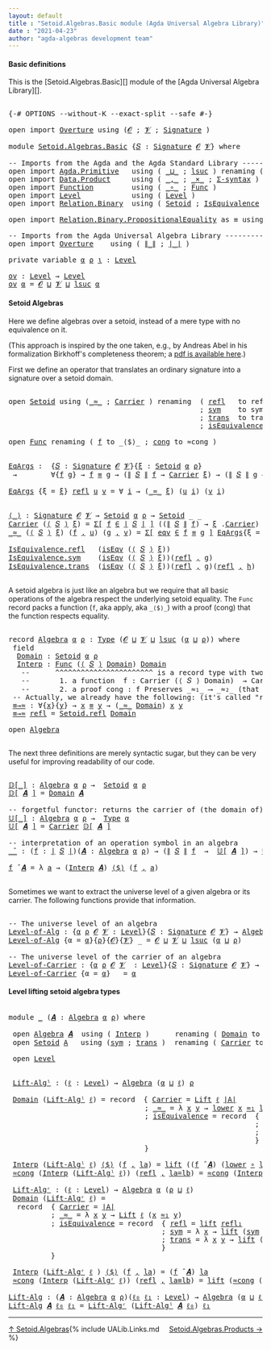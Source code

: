 ```yaml
---
layout: default
title : "Setoid.Algebras.Basic module (Agda Universal Algebra Library)"
date : "2021-04-23"
author: "agda-algebras development team"
---
```


#### <a id="basic-definitions">Basic definitions</a>

This is the [Setoid.Algebras.Basic][] module of the [Agda Universal Algebra Library][].

<pre class="Agda">

<a id="316" class="Symbol">{-#</a> <a id="320" class="Keyword">OPTIONS</a> <a id="328" class="Pragma">--without-K</a> <a id="340" class="Pragma">--exact-split</a> <a id="354" class="Pragma">--safe</a> <a id="361" class="Symbol">#-}</a>

<a id="366" class="Keyword">open</a> <a id="371" class="Keyword">import</a> <a id="378" href="Overture.html" class="Module">Overture</a> <a id="387" class="Keyword">using</a> <a id="393" class="Symbol">(</a><a id="394" href="Overture.Signatures.html#648" class="Generalizable">𝓞</a> <a id="396" class="Symbol">;</a> <a id="398" href="Overture.Signatures.html#650" class="Generalizable">𝓥</a> <a id="400" class="Symbol">;</a> <a id="402" href="Overture.Signatures.html#3291" class="Function">Signature</a> <a id="412" class="Symbol">)</a>

<a id="415" class="Keyword">module</a> <a id="422" href="Setoid.Algebras.Basic.html" class="Module">Setoid.Algebras.Basic</a> <a id="444" class="Symbol">{</a><a id="445" href="Setoid.Algebras.Basic.html#445" class="Bound">𝑆</a> <a id="447" class="Symbol">:</a> <a id="449" href="Overture.Signatures.html#3291" class="Function">Signature</a> <a id="459" href="Overture.Signatures.html#648" class="Generalizable">𝓞</a> <a id="461" href="Overture.Signatures.html#650" class="Generalizable">𝓥</a><a id="462" class="Symbol">}</a> <a id="464" class="Keyword">where</a>

<a id="471" class="Comment">-- Imports from the Agda and the Agda Standard Library --------------------</a>
<a id="547" class="Keyword">open</a> <a id="552" class="Keyword">import</a> <a id="559" href="Agda.Primitive.html" class="Module">Agda.Primitive</a>   <a id="576" class="Keyword">using</a> <a id="582" class="Symbol">(</a> <a id="584" href="Agda.Primitive.html#810" class="Primitive Operator">_⊔_</a> <a id="588" class="Symbol">;</a> <a id="590" href="Agda.Primitive.html#780" class="Primitive">lsuc</a> <a id="595" class="Symbol">)</a> <a id="597" class="Keyword">renaming</a> <a id="606" class="Symbol">(</a> <a id="608" href="Agda.Primitive.html#326" class="Primitive">Set</a> <a id="612" class="Symbol">to</a> <a id="615" class="Primitive">Type</a> <a id="620" class="Symbol">)</a>
<a id="622" class="Keyword">open</a> <a id="627" class="Keyword">import</a> <a id="634" href="Data.Product.html" class="Module">Data.Product</a>     <a id="651" class="Keyword">using</a> <a id="657" class="Symbol">(</a> <a id="659" href="Agda.Builtin.Sigma.html#236" class="InductiveConstructor Operator">_,_</a> <a id="663" class="Symbol">;</a> <a id="665" href="Data.Product.html#1167" class="Function Operator">_×_</a> <a id="669" class="Symbol">;</a> <a id="671" href="Data.Product.html#916" class="Function">Σ-syntax</a> <a id="680" class="Symbol">)</a>
<a id="682" class="Keyword">open</a> <a id="687" class="Keyword">import</a> <a id="694" href="Function.html" class="Module">Function</a>         <a id="711" class="Keyword">using</a> <a id="717" class="Symbol">(</a> <a id="719" href="Function.Base.html#1031" class="Function Operator">_∘_</a> <a id="723" class="Symbol">;</a> <a id="725" href="Function.Bundles.html#1868" class="Record">Func</a> <a id="730" class="Symbol">)</a>
<a id="732" class="Keyword">open</a> <a id="737" class="Keyword">import</a> <a id="744" href="Level.html" class="Module">Level</a>            <a id="761" class="Keyword">using</a> <a id="767" class="Symbol">(</a> <a id="769" href="Agda.Primitive.html#597" class="Postulate">Level</a> <a id="775" class="Symbol">)</a>
<a id="777" class="Keyword">open</a> <a id="782" class="Keyword">import</a> <a id="789" href="Relation.Binary.html" class="Module">Relation.Binary</a>  <a id="806" class="Keyword">using</a> <a id="812" class="Symbol">(</a> <a id="814" href="Relation.Binary.Bundles.html#1009" class="Record">Setoid</a> <a id="821" class="Symbol">;</a> <a id="823" href="Relation.Binary.Structures.html#1522" class="Record">IsEquivalence</a> <a id="837" class="Symbol">)</a>

<a id="840" class="Keyword">open</a> <a id="845" class="Keyword">import</a> <a id="852" href="Relation.Binary.PropositionalEquality.html" class="Module">Relation.Binary.PropositionalEquality</a> <a id="890" class="Symbol">as</a> <a id="893" class="Module">≡</a> <a id="895" class="Keyword">using</a> <a id="901" class="Symbol">(</a> <a id="903" href="Agda.Builtin.Equality.html#151" class="Datatype Operator">_≡_</a> <a id="907" class="Symbol">;</a> <a id="909" href="Agda.Builtin.Equality.html#208" class="InductiveConstructor">refl</a> <a id="914" class="Symbol">)</a>

<a id="917" class="Comment">-- Imports from the Agda Universal Algebra Library ----------------------</a>
<a id="991" class="Keyword">open</a> <a id="996" class="Keyword">import</a> <a id="1003" href="Overture.html" class="Module">Overture</a>    <a id="1015" class="Keyword">using</a> <a id="1021" class="Symbol">(</a> <a id="1023" href="Overture.Basic.html#4364" class="Function Operator">∥_∥</a> <a id="1027" class="Symbol">;</a> <a id="1029" href="Overture.Basic.html#4326" class="Function Operator">∣_∣</a> <a id="1033" class="Symbol">)</a>

<a id="1036" class="Keyword">private</a> <a id="1044" class="Keyword">variable</a> <a id="1053" href="Setoid.Algebras.Basic.html#1053" class="Generalizable">α</a> <a id="1055" href="Setoid.Algebras.Basic.html#1055" class="Generalizable">ρ</a> <a id="1057" href="Setoid.Algebras.Basic.html#1057" class="Generalizable">ι</a> <a id="1059" class="Symbol">:</a> <a id="1061" href="Agda.Primitive.html#597" class="Postulate">Level</a>

<a id="ov"></a><a id="1068" href="Setoid.Algebras.Basic.html#1068" class="Function">ov</a> <a id="1071" class="Symbol">:</a> <a id="1073" href="Agda.Primitive.html#597" class="Postulate">Level</a> <a id="1079" class="Symbol">→</a> <a id="1081" href="Agda.Primitive.html#597" class="Postulate">Level</a>
<a id="1087" href="Setoid.Algebras.Basic.html#1068" class="Function">ov</a> <a id="1090" href="Setoid.Algebras.Basic.html#1090" class="Bound">α</a> <a id="1092" class="Symbol">=</a> <a id="1094" href="Setoid.Algebras.Basic.html#459" class="Bound">𝓞</a> <a id="1096" href="Agda.Primitive.html#810" class="Primitive Operator">⊔</a> <a id="1098" href="Setoid.Algebras.Basic.html#461" class="Bound">𝓥</a> <a id="1100" href="Agda.Primitive.html#810" class="Primitive Operator">⊔</a> <a id="1102" href="Agda.Primitive.html#780" class="Primitive">lsuc</a> <a id="1107" href="Setoid.Algebras.Basic.html#1090" class="Bound">α</a>
</pre>


#### <a id="setoid-algebras">Setoid Algebras</a>

Here we define algebras over a setoid, instead of a mere type with no equivalence on it.

(This approach is inspired by the one taken, e.g., by Andreas Abel in his formalization Birkhoff's completeness theorem; a [pdf is available here](http://www.cse.chalmers.se/~abela/agda/MultiSortedAlgebra.pdf).)

First we define an operator that translates an ordinary signature into a signature over a setoid domain.

<pre class="Agda">

<a id="1595" class="Keyword">open</a> <a id="1600" href="Relation.Binary.Bundles.html#1009" class="Module">Setoid</a> <a id="1607" class="Keyword">using</a> <a id="1613" class="Symbol">(</a><a id="1614" href="Relation.Binary.Bundles.html#1098" class="Field Operator">_≈_</a> <a id="1618" class="Symbol">;</a> <a id="1620" href="Relation.Binary.Bundles.html#1072" class="Field">Carrier</a> <a id="1628" class="Symbol">)</a> <a id="1630" class="Keyword">renaming</a>  <a id="1640" class="Symbol">(</a> <a id="1642" href="Relation.Binary.Structures.html#1568" class="Function">refl</a>   <a id="1649" class="Symbol">to</a> <a id="1652" class="Function">reflS</a>
                                             <a id="1703" class="Symbol">;</a> <a id="1705" href="Relation.Binary.Structures.html#1594" class="Function">sym</a>    <a id="1712" class="Symbol">to</a> <a id="1715" class="Function">symS</a>
                                             <a id="1765" class="Symbol">;</a> <a id="1767" href="Relation.Binary.Structures.html#1620" class="Function">trans</a>  <a id="1774" class="Symbol">to</a> <a id="1777" class="Function">transS</a>
                                             <a id="1829" class="Symbol">;</a> <a id="1831" href="Relation.Binary.Bundles.html#1132" class="Field">isEquivalence</a> <a id="1845" class="Symbol">to</a> <a id="1848" class="Field">isEqv</a> <a id="1854" class="Symbol">)</a>

<a id="1857" class="Keyword">open</a> <a id="1862" href="Function.Bundles.html#1868" class="Module">Func</a> <a id="1867" class="Keyword">renaming</a> <a id="1876" class="Symbol">(</a> <a id="1878" href="Function.Bundles.html#1919" class="Field">f</a> <a id="1880" class="Symbol">to</a> <a id="1883" class="Field">_⟨$⟩_</a> <a id="1889" class="Symbol">;</a> <a id="1891" href="Function.Bundles.html#1938" class="Field">cong</a> <a id="1896" class="Symbol">to</a> <a id="1899" class="Field">≈cong</a> <a id="1905" class="Symbol">)</a>


<a id="EqArgs"></a><a id="1909" href="Setoid.Algebras.Basic.html#1909" class="Function">EqArgs</a> <a id="1916" class="Symbol">:</a>  <a id="1919" class="Symbol">{</a><a id="1920" href="Setoid.Algebras.Basic.html#1920" class="Bound">𝑆</a> <a id="1922" class="Symbol">:</a> <a id="1924" href="Overture.Signatures.html#3291" class="Function">Signature</a> <a id="1934" href="Setoid.Algebras.Basic.html#459" class="Bound">𝓞</a> <a id="1936" href="Setoid.Algebras.Basic.html#461" class="Bound">𝓥</a><a id="1937" class="Symbol">}{</a><a id="1939" href="Setoid.Algebras.Basic.html#1939" class="Bound">ξ</a> <a id="1941" class="Symbol">:</a> <a id="1943" href="Relation.Binary.Bundles.html#1009" class="Record">Setoid</a> <a id="1950" href="Setoid.Algebras.Basic.html#1053" class="Generalizable">α</a> <a id="1952" href="Setoid.Algebras.Basic.html#1055" class="Generalizable">ρ</a><a id="1953" class="Symbol">}</a>
 <a id="1956" class="Symbol">→</a>        <a id="1965" class="Symbol">∀{</a><a id="1967" href="Setoid.Algebras.Basic.html#1967" class="Bound">f</a> <a id="1969" href="Setoid.Algebras.Basic.html#1969" class="Bound">g</a><a id="1970" class="Symbol">}</a> <a id="1972" class="Symbol">→</a> <a id="1974" href="Setoid.Algebras.Basic.html#1967" class="Bound">f</a> <a id="1976" href="Agda.Builtin.Equality.html#151" class="Datatype Operator">≡</a> <a id="1978" href="Setoid.Algebras.Basic.html#1969" class="Bound">g</a> <a id="1980" class="Symbol">→</a> <a id="1982" class="Symbol">(</a><a id="1983" href="Overture.Basic.html#4364" class="Function Operator">∥</a> <a id="1985" href="Setoid.Algebras.Basic.html#1920" class="Bound">𝑆</a> <a id="1987" href="Overture.Basic.html#4364" class="Function Operator">∥</a> <a id="1989" href="Setoid.Algebras.Basic.html#1967" class="Bound">f</a> <a id="1991" class="Symbol">→</a> <a id="1993" href="Relation.Binary.Bundles.html#1072" class="Field">Carrier</a> <a id="2001" href="Setoid.Algebras.Basic.html#1939" class="Bound">ξ</a><a id="2002" class="Symbol">)</a> <a id="2004" class="Symbol">→</a> <a id="2006" class="Symbol">(</a><a id="2007" href="Overture.Basic.html#4364" class="Function Operator">∥</a> <a id="2009" href="Setoid.Algebras.Basic.html#1920" class="Bound">𝑆</a> <a id="2011" href="Overture.Basic.html#4364" class="Function Operator">∥</a> <a id="2013" href="Setoid.Algebras.Basic.html#1969" class="Bound">g</a> <a id="2015" class="Symbol">→</a> <a id="2017" href="Relation.Binary.Bundles.html#1072" class="Field">Carrier</a> <a id="2025" href="Setoid.Algebras.Basic.html#1939" class="Bound">ξ</a><a id="2026" class="Symbol">)</a> <a id="2028" class="Symbol">→</a> <a id="2030" href="Setoid.Algebras.Basic.html#615" class="Primitive">Type</a> <a id="2035" class="Symbol">_</a>

<a id="2038" href="Setoid.Algebras.Basic.html#1909" class="Function">EqArgs</a> <a id="2045" class="Symbol">{</a><a id="2046" class="Argument">ξ</a> <a id="2048" class="Symbol">=</a> <a id="2050" href="Setoid.Algebras.Basic.html#2050" class="Bound">ξ</a><a id="2051" class="Symbol">}</a> <a id="2053" href="Agda.Builtin.Equality.html#208" class="InductiveConstructor">refl</a> <a id="2058" href="Setoid.Algebras.Basic.html#2058" class="Bound">u</a> <a id="2060" href="Setoid.Algebras.Basic.html#2060" class="Bound">v</a> <a id="2062" class="Symbol">=</a> <a id="2064" class="Symbol">∀</a> <a id="2066" href="Setoid.Algebras.Basic.html#2066" class="Bound">i</a> <a id="2068" class="Symbol">→</a> <a id="2070" class="Symbol">(</a><a id="2071" href="Relation.Binary.Bundles.html#1098" class="Field Operator">_≈_</a> <a id="2075" href="Setoid.Algebras.Basic.html#2050" class="Bound">ξ</a><a id="2076" class="Symbol">)</a> <a id="2078" class="Symbol">(</a><a id="2079" href="Setoid.Algebras.Basic.html#2058" class="Bound">u</a> <a id="2081" href="Setoid.Algebras.Basic.html#2066" class="Bound">i</a><a id="2082" class="Symbol">)</a> <a id="2084" class="Symbol">(</a><a id="2085" href="Setoid.Algebras.Basic.html#2060" class="Bound">v</a> <a id="2087" href="Setoid.Algebras.Basic.html#2066" class="Bound">i</a><a id="2088" class="Symbol">)</a>


<a id="⟨_⟩"></a><a id="2092" href="Setoid.Algebras.Basic.html#2092" class="Function Operator">⟨_⟩</a> <a id="2096" class="Symbol">:</a> <a id="2098" href="Overture.Signatures.html#3291" class="Function">Signature</a> <a id="2108" href="Setoid.Algebras.Basic.html#459" class="Bound">𝓞</a> <a id="2110" href="Setoid.Algebras.Basic.html#461" class="Bound">𝓥</a> <a id="2112" class="Symbol">→</a> <a id="2114" href="Relation.Binary.Bundles.html#1009" class="Record">Setoid</a> <a id="2121" href="Setoid.Algebras.Basic.html#1053" class="Generalizable">α</a> <a id="2123" href="Setoid.Algebras.Basic.html#1055" class="Generalizable">ρ</a> <a id="2125" class="Symbol">→</a> <a id="2127" href="Relation.Binary.Bundles.html#1009" class="Record">Setoid</a> <a id="2134" class="Symbol">_</a> <a id="2136" class="Symbol">_</a>
<a id="2138" href="Relation.Binary.Bundles.html#1072" class="Field">Carrier</a> <a id="2146" class="Symbol">(</a><a id="2147" href="Setoid.Algebras.Basic.html#2092" class="Function Operator">⟨</a> <a id="2149" href="Setoid.Algebras.Basic.html#2149" class="Bound">𝑆</a> <a id="2151" href="Setoid.Algebras.Basic.html#2092" class="Function Operator">⟩</a> <a id="2153" href="Setoid.Algebras.Basic.html#2153" class="Bound">ξ</a><a id="2154" class="Symbol">)</a> <a id="2156" class="Symbol">=</a> <a id="2158" href="Data.Product.html#916" class="Function">Σ[</a> <a id="2161" href="Setoid.Algebras.Basic.html#2161" class="Bound">f</a> <a id="2163" href="Data.Product.html#916" class="Function">∈</a> <a id="2165" href="Overture.Basic.html#4326" class="Function Operator">∣</a> <a id="2167" href="Setoid.Algebras.Basic.html#2149" class="Bound">𝑆</a> <a id="2169" href="Overture.Basic.html#4326" class="Function Operator">∣</a> <a id="2171" href="Data.Product.html#916" class="Function">]</a> <a id="2173" class="Symbol">((</a><a id="2175" href="Overture.Basic.html#4364" class="Function Operator">∥</a> <a id="2177" href="Setoid.Algebras.Basic.html#2149" class="Bound">𝑆</a> <a id="2179" href="Overture.Basic.html#4364" class="Function Operator">∥</a> <a id="2181" href="Setoid.Algebras.Basic.html#2161" class="Bound">f</a><a id="2182" class="Symbol">)</a> <a id="2184" class="Symbol">→</a> <a id="2186" href="Setoid.Algebras.Basic.html#2153" class="Bound">ξ</a> <a id="2188" class="Symbol">.</a><a id="2189" href="Relation.Binary.Bundles.html#1072" class="Field">Carrier</a><a id="2196" class="Symbol">)</a>
<a id="2198" href="Relation.Binary.Bundles.html#1098" class="Field Operator">_≈_</a> <a id="2202" class="Symbol">(</a><a id="2203" href="Setoid.Algebras.Basic.html#2092" class="Function Operator">⟨</a> <a id="2205" href="Setoid.Algebras.Basic.html#2205" class="Bound">𝑆</a> <a id="2207" href="Setoid.Algebras.Basic.html#2092" class="Function Operator">⟩</a> <a id="2209" href="Setoid.Algebras.Basic.html#2209" class="Bound">ξ</a><a id="2210" class="Symbol">)</a> <a id="2212" class="Symbol">(</a><a id="2213" href="Setoid.Algebras.Basic.html#2213" class="Bound">f</a> <a id="2215" href="Agda.Builtin.Sigma.html#236" class="InductiveConstructor Operator">,</a> <a id="2217" href="Setoid.Algebras.Basic.html#2217" class="Bound">u</a><a id="2218" class="Symbol">)</a> <a id="2220" class="Symbol">(</a><a id="2221" href="Setoid.Algebras.Basic.html#2221" class="Bound">g</a> <a id="2223" href="Agda.Builtin.Sigma.html#236" class="InductiveConstructor Operator">,</a> <a id="2225" href="Setoid.Algebras.Basic.html#2225" class="Bound">v</a><a id="2226" class="Symbol">)</a> <a id="2228" class="Symbol">=</a> <a id="2230" href="Data.Product.html#916" class="Function">Σ[</a> <a id="2233" href="Setoid.Algebras.Basic.html#2233" class="Bound">eqv</a> <a id="2237" href="Data.Product.html#916" class="Function">∈</a> <a id="2239" href="Setoid.Algebras.Basic.html#2213" class="Bound">f</a> <a id="2241" href="Agda.Builtin.Equality.html#151" class="Datatype Operator">≡</a> <a id="2243" href="Setoid.Algebras.Basic.html#2221" class="Bound">g</a> <a id="2245" href="Data.Product.html#916" class="Function">]</a> <a id="2247" href="Setoid.Algebras.Basic.html#1909" class="Function">EqArgs</a><a id="2253" class="Symbol">{</a><a id="2254" class="Argument">ξ</a> <a id="2256" class="Symbol">=</a> <a id="2258" href="Setoid.Algebras.Basic.html#2209" class="Bound">ξ</a><a id="2259" class="Symbol">}</a> <a id="2261" href="Setoid.Algebras.Basic.html#2233" class="Bound">eqv</a> <a id="2265" href="Setoid.Algebras.Basic.html#2217" class="Bound">u</a> <a id="2267" href="Setoid.Algebras.Basic.html#2225" class="Bound">v</a>

<a id="2270" href="Relation.Binary.Structures.html#1568" class="Field">IsEquivalence.refl</a>   <a id="2291" class="Symbol">(</a><a id="2292" href="Setoid.Algebras.Basic.html#1848" class="Field">isEqv</a> <a id="2298" class="Symbol">(</a><a id="2299" href="Setoid.Algebras.Basic.html#2092" class="Function Operator">⟨</a> <a id="2301" href="Setoid.Algebras.Basic.html#2301" class="Bound">𝑆</a> <a id="2303" href="Setoid.Algebras.Basic.html#2092" class="Function Operator">⟩</a> <a id="2305" href="Setoid.Algebras.Basic.html#2305" class="Bound">ξ</a><a id="2306" class="Symbol">))</a>                      <a id="2330" class="Symbol">=</a> <a id="2332" href="Agda.Builtin.Equality.html#208" class="InductiveConstructor">refl</a> <a id="2337" href="Agda.Builtin.Sigma.html#236" class="InductiveConstructor Operator">,</a> <a id="2339" class="Symbol">λ</a> <a id="2341" href="Setoid.Algebras.Basic.html#2341" class="Bound">_</a> <a id="2343" class="Symbol">→</a> <a id="2345" href="Setoid.Algebras.Basic.html#1652" class="Function">reflS</a>   <a id="2353" href="Setoid.Algebras.Basic.html#2305" class="Bound">ξ</a>
<a id="2355" href="Relation.Binary.Structures.html#1594" class="Field">IsEquivalence.sym</a>    <a id="2376" class="Symbol">(</a><a id="2377" href="Setoid.Algebras.Basic.html#1848" class="Field">isEqv</a> <a id="2383" class="Symbol">(</a><a id="2384" href="Setoid.Algebras.Basic.html#2092" class="Function Operator">⟨</a> <a id="2386" href="Setoid.Algebras.Basic.html#2386" class="Bound">𝑆</a> <a id="2388" href="Setoid.Algebras.Basic.html#2092" class="Function Operator">⟩</a> <a id="2390" href="Setoid.Algebras.Basic.html#2390" class="Bound">ξ</a><a id="2391" class="Symbol">))(</a><a id="2394" href="Agda.Builtin.Equality.html#208" class="InductiveConstructor">refl</a> <a id="2399" href="Agda.Builtin.Sigma.html#236" class="InductiveConstructor Operator">,</a> <a id="2401" href="Setoid.Algebras.Basic.html#2401" class="Bound">g</a><a id="2402" class="Symbol">)</a>            <a id="2415" class="Symbol">=</a> <a id="2417" href="Agda.Builtin.Equality.html#208" class="InductiveConstructor">refl</a> <a id="2422" href="Agda.Builtin.Sigma.html#236" class="InductiveConstructor Operator">,</a> <a id="2424" class="Symbol">λ</a> <a id="2426" href="Setoid.Algebras.Basic.html#2426" class="Bound">i</a> <a id="2428" class="Symbol">→</a> <a id="2430" href="Setoid.Algebras.Basic.html#1715" class="Function">symS</a>    <a id="2438" href="Setoid.Algebras.Basic.html#2390" class="Bound">ξ</a> <a id="2440" class="Symbol">(</a><a id="2441" href="Setoid.Algebras.Basic.html#2401" class="Bound">g</a> <a id="2443" href="Setoid.Algebras.Basic.html#2426" class="Bound">i</a><a id="2444" class="Symbol">)</a>
<a id="2446" href="Relation.Binary.Structures.html#1620" class="Field">IsEquivalence.trans</a>  <a id="2467" class="Symbol">(</a><a id="2468" href="Setoid.Algebras.Basic.html#1848" class="Field">isEqv</a> <a id="2474" class="Symbol">(</a><a id="2475" href="Setoid.Algebras.Basic.html#2092" class="Function Operator">⟨</a> <a id="2477" href="Setoid.Algebras.Basic.html#2477" class="Bound">𝑆</a> <a id="2479" href="Setoid.Algebras.Basic.html#2092" class="Function Operator">⟩</a> <a id="2481" href="Setoid.Algebras.Basic.html#2481" class="Bound">ξ</a><a id="2482" class="Symbol">))(</a><a id="2485" href="Agda.Builtin.Equality.html#208" class="InductiveConstructor">refl</a> <a id="2490" href="Agda.Builtin.Sigma.html#236" class="InductiveConstructor Operator">,</a> <a id="2492" href="Setoid.Algebras.Basic.html#2492" class="Bound">g</a><a id="2493" class="Symbol">)(</a><a id="2495" href="Agda.Builtin.Equality.html#208" class="InductiveConstructor">refl</a> <a id="2500" href="Agda.Builtin.Sigma.html#236" class="InductiveConstructor Operator">,</a> <a id="2502" href="Setoid.Algebras.Basic.html#2502" class="Bound">h</a><a id="2503" class="Symbol">)</a>  <a id="2506" class="Symbol">=</a> <a id="2508" href="Agda.Builtin.Equality.html#208" class="InductiveConstructor">refl</a> <a id="2513" href="Agda.Builtin.Sigma.html#236" class="InductiveConstructor Operator">,</a> <a id="2515" class="Symbol">λ</a> <a id="2517" href="Setoid.Algebras.Basic.html#2517" class="Bound">i</a> <a id="2519" class="Symbol">→</a> <a id="2521" href="Setoid.Algebras.Basic.html#1777" class="Function">transS</a>  <a id="2529" href="Setoid.Algebras.Basic.html#2481" class="Bound">ξ</a> <a id="2531" class="Symbol">(</a><a id="2532" href="Setoid.Algebras.Basic.html#2492" class="Bound">g</a> <a id="2534" href="Setoid.Algebras.Basic.html#2517" class="Bound">i</a><a id="2535" class="Symbol">)</a> <a id="2537" class="Symbol">(</a><a id="2538" href="Setoid.Algebras.Basic.html#2502" class="Bound">h</a> <a id="2540" href="Setoid.Algebras.Basic.html#2517" class="Bound">i</a><a id="2541" class="Symbol">)</a>

</pre>

A setoid algebra is just like an algebra but we require that all basic operations
of the algebra respect the underlying setoid equality. The `Func` record packs a
function (`f`, aka apply, aka `_⟨$⟩_`) with a proof (cong) that the function respects
equality.

<pre class="Agda">

<a id="2830" class="Keyword">record</a> <a id="Algebra"></a><a id="2837" href="Setoid.Algebras.Basic.html#2837" class="Record">Algebra</a> <a id="2845" href="Setoid.Algebras.Basic.html#2845" class="Bound">α</a> <a id="2847" href="Setoid.Algebras.Basic.html#2847" class="Bound">ρ</a> <a id="2849" class="Symbol">:</a> <a id="2851" href="Setoid.Algebras.Basic.html#615" class="Primitive">Type</a> <a id="2856" class="Symbol">(</a><a id="2857" href="Setoid.Algebras.Basic.html#459" class="Bound">𝓞</a> <a id="2859" href="Agda.Primitive.html#810" class="Primitive Operator">⊔</a> <a id="2861" href="Setoid.Algebras.Basic.html#461" class="Bound">𝓥</a> <a id="2863" href="Agda.Primitive.html#810" class="Primitive Operator">⊔</a> <a id="2865" href="Agda.Primitive.html#780" class="Primitive">lsuc</a> <a id="2870" class="Symbol">(</a><a id="2871" href="Setoid.Algebras.Basic.html#2845" class="Bound">α</a> <a id="2873" href="Agda.Primitive.html#810" class="Primitive Operator">⊔</a> <a id="2875" href="Setoid.Algebras.Basic.html#2847" class="Bound">ρ</a><a id="2876" class="Symbol">))</a> <a id="2879" class="Keyword">where</a>
 <a id="2886" class="Keyword">field</a>
  <a id="Algebra.Domain"></a><a id="2894" href="Setoid.Algebras.Basic.html#2894" class="Field">Domain</a> <a id="2901" class="Symbol">:</a> <a id="2903" href="Relation.Binary.Bundles.html#1009" class="Record">Setoid</a> <a id="2910" href="Setoid.Algebras.Basic.html#2845" class="Bound">α</a> <a id="2912" href="Setoid.Algebras.Basic.html#2847" class="Bound">ρ</a>
  <a id="Algebra.Interp"></a><a id="2916" href="Setoid.Algebras.Basic.html#2916" class="Field">Interp</a> <a id="2923" class="Symbol">:</a> <a id="2925" href="Function.Bundles.html#1868" class="Record">Func</a> <a id="2930" class="Symbol">(</a><a id="2931" href="Setoid.Algebras.Basic.html#2092" class="Function Operator">⟨</a> <a id="2933" href="Setoid.Algebras.Basic.html#445" class="Bound">𝑆</a> <a id="2935" href="Setoid.Algebras.Basic.html#2092" class="Function Operator">⟩</a> <a id="2937" href="Setoid.Algebras.Basic.html#2894" class="Field">Domain</a><a id="2943" class="Symbol">)</a> <a id="2945" href="Setoid.Algebras.Basic.html#2894" class="Field">Domain</a>
   <a id="2955" class="Comment">--      ^^^^^^^^^^^^^^^^^^^^^^^ is a record type with two fields:</a>
   <a id="3024" class="Comment">--       1. a function  f : Carrier (⟨ 𝑆 ⟩ Domain)  → Carrier Domain</a>
   <a id="3096" class="Comment">--       2. a proof cong : f Preserves _≈₁_ ⟶ _≈₂_ (that f preserves the setoid equalities)</a>
 <a id="3189" class="Comment">-- Actually, we already have the following: (it&#39;s called &quot;reflexive&quot;; see Structures.IsEquivalence)</a>
 <a id="Algebra.≡→≈"></a><a id="3290" href="Setoid.Algebras.Basic.html#3290" class="Function">≡→≈</a> <a id="3294" class="Symbol">:</a> <a id="3296" class="Symbol">∀{</a><a id="3298" href="Setoid.Algebras.Basic.html#3298" class="Bound">x</a><a id="3299" class="Symbol">}{</a><a id="3301" href="Setoid.Algebras.Basic.html#3301" class="Bound">y</a><a id="3302" class="Symbol">}</a> <a id="3304" class="Symbol">→</a> <a id="3306" href="Setoid.Algebras.Basic.html#3298" class="Bound">x</a> <a id="3308" href="Agda.Builtin.Equality.html#151" class="Datatype Operator">≡</a> <a id="3310" href="Setoid.Algebras.Basic.html#3301" class="Bound">y</a> <a id="3312" class="Symbol">→</a> <a id="3314" class="Symbol">(</a><a id="3315" href="Relation.Binary.Bundles.html#1098" class="Field Operator">_≈_</a> <a id="3319" href="Setoid.Algebras.Basic.html#2894" class="Field">Domain</a><a id="3325" class="Symbol">)</a> <a id="3327" href="Setoid.Algebras.Basic.html#3298" class="Bound">x</a> <a id="3329" href="Setoid.Algebras.Basic.html#3301" class="Bound">y</a>
 <a id="3332" href="Setoid.Algebras.Basic.html#3290" class="Function">≡→≈</a> <a id="3336" href="Agda.Builtin.Equality.html#208" class="InductiveConstructor">refl</a> <a id="3341" class="Symbol">=</a> <a id="3343" href="Relation.Binary.Structures.html#1568" class="Function">Setoid.refl</a> <a id="3355" href="Setoid.Algebras.Basic.html#2894" class="Field">Domain</a>

<a id="3363" class="Keyword">open</a> <a id="3368" href="Setoid.Algebras.Basic.html#2837" class="Module">Algebra</a>

</pre>

The next three definitions are merely syntactic sugar, but they can be very useful
for improving readability of our code.

<pre class="Agda">

<a id="𝔻[_]"></a><a id="3526" href="Setoid.Algebras.Basic.html#3526" class="Function Operator">𝔻[_]</a> <a id="3531" class="Symbol">:</a> <a id="3533" href="Setoid.Algebras.Basic.html#2837" class="Record">Algebra</a> <a id="3541" href="Setoid.Algebras.Basic.html#1053" class="Generalizable">α</a> <a id="3543" href="Setoid.Algebras.Basic.html#1055" class="Generalizable">ρ</a> <a id="3545" class="Symbol">→</a>  <a id="3548" href="Relation.Binary.Bundles.html#1009" class="Record">Setoid</a> <a id="3555" href="Setoid.Algebras.Basic.html#1053" class="Generalizable">α</a> <a id="3557" href="Setoid.Algebras.Basic.html#1055" class="Generalizable">ρ</a>
<a id="3559" href="Setoid.Algebras.Basic.html#3526" class="Function Operator">𝔻[</a> <a id="3562" href="Setoid.Algebras.Basic.html#3562" class="Bound">𝑨</a> <a id="3564" href="Setoid.Algebras.Basic.html#3526" class="Function Operator">]</a> <a id="3566" class="Symbol">=</a> <a id="3568" href="Setoid.Algebras.Basic.html#2894" class="Field">Domain</a> <a id="3575" href="Setoid.Algebras.Basic.html#3562" class="Bound">𝑨</a>

<a id="3578" class="Comment">-- forgetful functor: returns the carrier of (the domain of) 𝑨, forgetting its structure</a>
<a id="𝕌[_]"></a><a id="3667" href="Setoid.Algebras.Basic.html#3667" class="Function Operator">𝕌[_]</a> <a id="3672" class="Symbol">:</a> <a id="3674" href="Setoid.Algebras.Basic.html#2837" class="Record">Algebra</a> <a id="3682" href="Setoid.Algebras.Basic.html#1053" class="Generalizable">α</a> <a id="3684" href="Setoid.Algebras.Basic.html#1055" class="Generalizable">ρ</a> <a id="3686" class="Symbol">→</a>  <a id="3689" href="Setoid.Algebras.Basic.html#615" class="Primitive">Type</a> <a id="3694" href="Setoid.Algebras.Basic.html#1053" class="Generalizable">α</a>
<a id="3696" href="Setoid.Algebras.Basic.html#3667" class="Function Operator">𝕌[</a> <a id="3699" href="Setoid.Algebras.Basic.html#3699" class="Bound">𝑨</a> <a id="3701" href="Setoid.Algebras.Basic.html#3667" class="Function Operator">]</a> <a id="3703" class="Symbol">=</a> <a id="3705" href="Relation.Binary.Bundles.html#1072" class="Field">Carrier</a> <a id="3713" href="Setoid.Algebras.Basic.html#3526" class="Function Operator">𝔻[</a> <a id="3716" href="Setoid.Algebras.Basic.html#3699" class="Bound">𝑨</a> <a id="3718" href="Setoid.Algebras.Basic.html#3526" class="Function Operator">]</a>

<a id="3721" class="Comment">-- interpretation of an operation symbol in an algebra</a>
<a id="_̂_"></a><a id="3776" href="Setoid.Algebras.Basic.html#3776" class="Function Operator">_̂_</a> <a id="3780" class="Symbol">:</a> <a id="3782" class="Symbol">(</a><a id="3783" href="Setoid.Algebras.Basic.html#3783" class="Bound">f</a> <a id="3785" class="Symbol">:</a> <a id="3787" href="Overture.Basic.html#4326" class="Function Operator">∣</a> <a id="3789" href="Setoid.Algebras.Basic.html#445" class="Bound">𝑆</a> <a id="3791" href="Overture.Basic.html#4326" class="Function Operator">∣</a><a id="3792" class="Symbol">)(</a><a id="3794" href="Setoid.Algebras.Basic.html#3794" class="Bound">𝑨</a> <a id="3796" class="Symbol">:</a> <a id="3798" href="Setoid.Algebras.Basic.html#2837" class="Record">Algebra</a> <a id="3806" href="Setoid.Algebras.Basic.html#1053" class="Generalizable">α</a> <a id="3808" href="Setoid.Algebras.Basic.html#1055" class="Generalizable">ρ</a><a id="3809" class="Symbol">)</a> <a id="3811" class="Symbol">→</a> <a id="3813" class="Symbol">(</a><a id="3814" href="Overture.Basic.html#4364" class="Function Operator">∥</a> <a id="3816" href="Setoid.Algebras.Basic.html#445" class="Bound">𝑆</a> <a id="3818" href="Overture.Basic.html#4364" class="Function Operator">∥</a> <a id="3820" href="Setoid.Algebras.Basic.html#3783" class="Bound">f</a>  <a id="3823" class="Symbol">→</a>  <a id="3826" href="Setoid.Algebras.Basic.html#3667" class="Function Operator">𝕌[</a> <a id="3829" href="Setoid.Algebras.Basic.html#3794" class="Bound">𝑨</a> <a id="3831" href="Setoid.Algebras.Basic.html#3667" class="Function Operator">]</a><a id="3832" class="Symbol">)</a> <a id="3834" class="Symbol">→</a> <a id="3836" href="Setoid.Algebras.Basic.html#3667" class="Function Operator">𝕌[</a> <a id="3839" href="Setoid.Algebras.Basic.html#3794" class="Bound">𝑨</a> <a id="3841" href="Setoid.Algebras.Basic.html#3667" class="Function Operator">]</a>

<a id="3844" href="Setoid.Algebras.Basic.html#3844" class="Bound">f</a> <a id="3846" href="Setoid.Algebras.Basic.html#3776" class="Function Operator">̂</a> <a id="3848" href="Setoid.Algebras.Basic.html#3848" class="Bound">𝑨</a> <a id="3850" class="Symbol">=</a> <a id="3852" class="Symbol">λ</a> <a id="3854" href="Setoid.Algebras.Basic.html#3854" class="Bound">a</a> <a id="3856" class="Symbol">→</a> <a id="3858" class="Symbol">(</a><a id="3859" href="Setoid.Algebras.Basic.html#2916" class="Field">Interp</a> <a id="3866" href="Setoid.Algebras.Basic.html#3848" class="Bound">𝑨</a><a id="3867" class="Symbol">)</a> <a id="3869" href="Setoid.Algebras.Basic.html#1883" class="Field Operator">⟨$⟩</a> <a id="3873" class="Symbol">(</a><a id="3874" href="Setoid.Algebras.Basic.html#3844" class="Bound">f</a> <a id="3876" href="Agda.Builtin.Sigma.html#236" class="InductiveConstructor Operator">,</a> <a id="3878" href="Setoid.Algebras.Basic.html#3854" class="Bound">a</a><a id="3879" class="Symbol">)</a>

</pre>

Sometimes we want to extract the universe level of a given algebra or its carrier.
The following functions provide that information.

<pre class="Agda">

<a id="4042" class="Comment">-- The universe level of an algebra</a>
<a id="Level-of-Alg"></a><a id="4078" href="Setoid.Algebras.Basic.html#4078" class="Function">Level-of-Alg</a> <a id="4091" class="Symbol">:</a> <a id="4093" class="Symbol">{</a><a id="4094" href="Setoid.Algebras.Basic.html#4094" class="Bound">α</a> <a id="4096" href="Setoid.Algebras.Basic.html#4096" class="Bound">ρ</a> <a id="4098" href="Setoid.Algebras.Basic.html#4098" class="Bound">𝓞</a> <a id="4100" href="Setoid.Algebras.Basic.html#4100" class="Bound">𝓥</a> <a id="4102" class="Symbol">:</a> <a id="4104" href="Agda.Primitive.html#597" class="Postulate">Level</a><a id="4109" class="Symbol">}{</a><a id="4111" href="Setoid.Algebras.Basic.html#4111" class="Bound">𝑆</a> <a id="4113" class="Symbol">:</a> <a id="4115" href="Overture.Signatures.html#3291" class="Function">Signature</a> <a id="4125" href="Setoid.Algebras.Basic.html#4098" class="Bound">𝓞</a> <a id="4127" href="Setoid.Algebras.Basic.html#4100" class="Bound">𝓥</a><a id="4128" class="Symbol">}</a> <a id="4130" class="Symbol">→</a> <a id="4132" href="Setoid.Algebras.Basic.html#2837" class="Record">Algebra</a> <a id="4140" href="Setoid.Algebras.Basic.html#4094" class="Bound">α</a> <a id="4142" href="Setoid.Algebras.Basic.html#4096" class="Bound">ρ</a> <a id="4144" class="Symbol">→</a> <a id="4146" href="Agda.Primitive.html#597" class="Postulate">Level</a>
<a id="4152" href="Setoid.Algebras.Basic.html#4078" class="Function">Level-of-Alg</a> <a id="4165" class="Symbol">{</a><a id="4166" class="Argument">α</a> <a id="4168" class="Symbol">=</a> <a id="4170" href="Setoid.Algebras.Basic.html#4170" class="Bound">α</a><a id="4171" class="Symbol">}{</a><a id="4173" href="Setoid.Algebras.Basic.html#4173" class="Bound">ρ</a><a id="4174" class="Symbol">}{</a><a id="4176" href="Setoid.Algebras.Basic.html#4176" class="Bound">𝓞</a><a id="4177" class="Symbol">}{</a><a id="4179" href="Setoid.Algebras.Basic.html#4179" class="Bound">𝓥</a><a id="4180" class="Symbol">}</a> <a id="4182" class="Symbol">_</a> <a id="4184" class="Symbol">=</a> <a id="4186" href="Setoid.Algebras.Basic.html#4176" class="Bound">𝓞</a> <a id="4188" href="Agda.Primitive.html#810" class="Primitive Operator">⊔</a> <a id="4190" href="Setoid.Algebras.Basic.html#4179" class="Bound">𝓥</a> <a id="4192" href="Agda.Primitive.html#810" class="Primitive Operator">⊔</a> <a id="4194" href="Agda.Primitive.html#780" class="Primitive">lsuc</a> <a id="4199" class="Symbol">(</a><a id="4200" href="Setoid.Algebras.Basic.html#4170" class="Bound">α</a> <a id="4202" href="Agda.Primitive.html#810" class="Primitive Operator">⊔</a> <a id="4204" href="Setoid.Algebras.Basic.html#4173" class="Bound">ρ</a><a id="4205" class="Symbol">)</a>

<a id="4208" class="Comment">-- The universe level of the carrier of an algebra</a>
<a id="Level-of-Carrier"></a><a id="4259" href="Setoid.Algebras.Basic.html#4259" class="Function">Level-of-Carrier</a> <a id="4276" class="Symbol">:</a> <a id="4278" class="Symbol">{</a><a id="4279" href="Setoid.Algebras.Basic.html#4279" class="Bound">α</a> <a id="4281" href="Setoid.Algebras.Basic.html#4281" class="Bound">ρ</a> <a id="4283" href="Setoid.Algebras.Basic.html#4283" class="Bound">𝓞</a> <a id="4285" href="Setoid.Algebras.Basic.html#4285" class="Bound">𝓥</a>  <a id="4288" class="Symbol">:</a> <a id="4290" href="Agda.Primitive.html#597" class="Postulate">Level</a><a id="4295" class="Symbol">}{</a><a id="4297" href="Setoid.Algebras.Basic.html#4297" class="Bound">𝑆</a> <a id="4299" class="Symbol">:</a> <a id="4301" href="Overture.Signatures.html#3291" class="Function">Signature</a> <a id="4311" href="Setoid.Algebras.Basic.html#4283" class="Bound">𝓞</a> <a id="4313" href="Setoid.Algebras.Basic.html#4285" class="Bound">𝓥</a><a id="4314" class="Symbol">}</a> <a id="4316" class="Symbol">→</a> <a id="4318" href="Setoid.Algebras.Basic.html#2837" class="Record">Algebra</a> <a id="4326" href="Setoid.Algebras.Basic.html#4279" class="Bound">α</a> <a id="4328" href="Setoid.Algebras.Basic.html#4281" class="Bound">ρ</a> <a id="4330" class="Symbol">→</a> <a id="4332" href="Agda.Primitive.html#597" class="Postulate">Level</a>
<a id="4338" href="Setoid.Algebras.Basic.html#4259" class="Function">Level-of-Carrier</a> <a id="4355" class="Symbol">{</a><a id="4356" class="Argument">α</a> <a id="4358" class="Symbol">=</a> <a id="4360" href="Setoid.Algebras.Basic.html#4360" class="Bound">α</a><a id="4361" class="Symbol">}</a> <a id="4363" class="Symbol">_</a> <a id="4365" class="Symbol">=</a> <a id="4367" href="Setoid.Algebras.Basic.html#4360" class="Bound">α</a>
</pre>


#### <a id="level-lifting-setoid-algebra-types">Level lifting setoid algebra types</a>

<pre class="Agda">

<a id="4484" class="Keyword">module</a> <a id="4491" href="Setoid.Algebras.Basic.html#4491" class="Module">_</a> <a id="4493" class="Symbol">(</a><a id="4494" href="Setoid.Algebras.Basic.html#4494" class="Bound">𝑨</a> <a id="4496" class="Symbol">:</a> <a id="4498" href="Setoid.Algebras.Basic.html#2837" class="Record">Algebra</a> <a id="4506" href="Setoid.Algebras.Basic.html#1053" class="Generalizable">α</a> <a id="4508" href="Setoid.Algebras.Basic.html#1055" class="Generalizable">ρ</a><a id="4509" class="Symbol">)</a> <a id="4511" class="Keyword">where</a>

 <a id="4519" class="Keyword">open</a> <a id="4524" href="Setoid.Algebras.Basic.html#2837" class="Module">Algebra</a> <a id="4532" href="Setoid.Algebras.Basic.html#4494" class="Bound">𝑨</a>  <a id="4535" class="Keyword">using</a> <a id="4541" class="Symbol">(</a> <a id="4543" href="Setoid.Algebras.Basic.html#2916" class="Field">Interp</a> <a id="4550" class="Symbol">)</a>      <a id="4557" class="Keyword">renaming</a> <a id="4566" class="Symbol">(</a> <a id="4568" href="Setoid.Algebras.Basic.html#2894" class="Field">Domain</a> <a id="4575" class="Symbol">to</a> <a id="4578" class="Field">A</a> <a id="4580" class="Symbol">)</a>
 <a id="4583" class="Keyword">open</a> <a id="4588" href="Relation.Binary.Bundles.html#1009" class="Module">Setoid</a> <a id="4595" href="Setoid.Algebras.Basic.html#4578" class="Field">A</a>   <a id="4599" class="Keyword">using</a> <a id="4605" class="Symbol">(</a><a id="4606" href="Relation.Binary.Structures.html#1594" class="Function">sym</a> <a id="4610" class="Symbol">;</a> <a id="4612" href="Relation.Binary.Structures.html#1620" class="Function">trans</a> <a id="4618" class="Symbol">)</a>  <a id="4621" class="Keyword">renaming</a> <a id="4630" class="Symbol">(</a> <a id="4632" href="Relation.Binary.Bundles.html#1072" class="Field">Carrier</a> <a id="4640" class="Symbol">to</a> <a id="4643" class="Field">∣A∣</a> <a id="4647" class="Symbol">;</a> <a id="4649" href="Relation.Binary.Bundles.html#1098" class="Field Operator">_≈_</a> <a id="4653" class="Symbol">to</a> <a id="4656" class="Field Operator">_≈₁_</a> <a id="4661" class="Symbol">;</a> <a id="4663" href="Relation.Binary.Structures.html#1568" class="Function">refl</a> <a id="4668" class="Symbol">to</a> <a id="4671" class="Function">refl₁</a> <a id="4677" class="Symbol">)</a>

 <a id="4681" class="Keyword">open</a> <a id="4686" href="Level.html" class="Module">Level</a>


 <a id="4695" href="Setoid.Algebras.Basic.html#4695" class="Function">Lift-Algˡ</a> <a id="4705" class="Symbol">:</a> <a id="4707" class="Symbol">(</a><a id="4708" href="Setoid.Algebras.Basic.html#4708" class="Bound">ℓ</a> <a id="4710" class="Symbol">:</a> <a id="4712" href="Agda.Primitive.html#597" class="Postulate">Level</a><a id="4717" class="Symbol">)</a> <a id="4719" class="Symbol">→</a> <a id="4721" href="Setoid.Algebras.Basic.html#2837" class="Record">Algebra</a> <a id="4729" class="Symbol">(</a><a id="4730" href="Setoid.Algebras.Basic.html#4506" class="Bound">α</a> <a id="4732" href="Agda.Primitive.html#810" class="Primitive Operator">⊔</a> <a id="4734" href="Setoid.Algebras.Basic.html#4708" class="Bound">ℓ</a><a id="4735" class="Symbol">)</a> <a id="4737" href="Setoid.Algebras.Basic.html#4508" class="Bound">ρ</a>

 <a id="4741" href="Setoid.Algebras.Basic.html#2894" class="Field">Domain</a> <a id="4748" class="Symbol">(</a><a id="4749" href="Setoid.Algebras.Basic.html#4695" class="Function">Lift-Algˡ</a> <a id="4759" href="Setoid.Algebras.Basic.html#4759" class="Bound">ℓ</a><a id="4760" class="Symbol">)</a> <a id="4762" class="Symbol">=</a> <a id="4764" class="Keyword">record</a>  <a id="4772" class="Symbol">{</a> <a id="4774" href="Relation.Binary.Bundles.html#1072" class="Field">Carrier</a> <a id="4782" class="Symbol">=</a> <a id="4784" href="Level.html#400" class="Record">Lift</a> <a id="4789" href="Setoid.Algebras.Basic.html#4759" class="Bound">ℓ</a> <a id="4791" href="Setoid.Algebras.Basic.html#4643" class="Function">∣A∣</a>
                                <a id="4827" class="Symbol">;</a> <a id="4829" href="Relation.Binary.Bundles.html#1098" class="Field Operator">_≈_</a> <a id="4833" class="Symbol">=</a> <a id="4835" class="Symbol">λ</a> <a id="4837" href="Setoid.Algebras.Basic.html#4837" class="Bound">x</a> <a id="4839" href="Setoid.Algebras.Basic.html#4839" class="Bound">y</a> <a id="4841" class="Symbol">→</a> <a id="4843" href="Level.html#470" class="Field">lower</a> <a id="4849" href="Setoid.Algebras.Basic.html#4837" class="Bound">x</a> <a id="4851" href="Setoid.Algebras.Basic.html#4656" class="Function Operator">≈₁</a> <a id="4854" href="Level.html#470" class="Field">lower</a> <a id="4860" href="Setoid.Algebras.Basic.html#4839" class="Bound">y</a>
                                <a id="4894" class="Symbol">;</a> <a id="4896" href="Relation.Binary.Bundles.html#1132" class="Field">isEquivalence</a> <a id="4910" class="Symbol">=</a> <a id="4912" class="Keyword">record</a>  <a id="4920" class="Symbol">{</a> <a id="4922" href="Relation.Binary.Structures.html#1568" class="Field">refl</a> <a id="4927" class="Symbol">=</a> <a id="4929" href="Setoid.Algebras.Basic.html#4671" class="Function">refl₁</a>
                                                          <a id="4993" class="Symbol">;</a> <a id="4995" href="Relation.Binary.Structures.html#1594" class="Field">sym</a> <a id="4999" class="Symbol">=</a> <a id="5001" href="Relation.Binary.Structures.html#1594" class="Function">sym</a>
                                                          <a id="5063" class="Symbol">;</a> <a id="5065" href="Relation.Binary.Structures.html#1620" class="Field">trans</a> <a id="5071" class="Symbol">=</a> <a id="5073" href="Relation.Binary.Structures.html#1620" class="Function">trans</a>
                                                          <a id="5137" class="Symbol">}</a>
                                <a id="5171" class="Symbol">}</a>

 <a id="5175" href="Setoid.Algebras.Basic.html#2916" class="Field">Interp</a> <a id="5182" class="Symbol">(</a><a id="5183" href="Setoid.Algebras.Basic.html#4695" class="Function">Lift-Algˡ</a> <a id="5193" href="Setoid.Algebras.Basic.html#5193" class="Bound">ℓ</a><a id="5194" class="Symbol">)</a> <a id="5196" href="Setoid.Algebras.Basic.html#1883" class="Field Operator">⟨$⟩</a> <a id="5200" class="Symbol">(</a><a id="5201" href="Setoid.Algebras.Basic.html#5201" class="Bound">f</a> <a id="5203" href="Agda.Builtin.Sigma.html#236" class="InductiveConstructor Operator">,</a> <a id="5205" href="Setoid.Algebras.Basic.html#5205" class="Bound">la</a><a id="5207" class="Symbol">)</a> <a id="5209" class="Symbol">=</a> <a id="5211" href="Level.html#457" class="InductiveConstructor">lift</a> <a id="5216" class="Symbol">((</a><a id="5218" href="Setoid.Algebras.Basic.html#5201" class="Bound">f</a> <a id="5220" href="Setoid.Algebras.Basic.html#3776" class="Function Operator">̂</a> <a id="5222" href="Setoid.Algebras.Basic.html#4494" class="Bound">𝑨</a><a id="5223" class="Symbol">)</a> <a id="5225" class="Symbol">(</a><a id="5226" href="Level.html#470" class="Field">lower</a> <a id="5232" href="Function.Base.html#1031" class="Function Operator">∘</a> <a id="5234" href="Setoid.Algebras.Basic.html#5205" class="Bound">la</a><a id="5236" class="Symbol">))</a>
 <a id="5240" href="Setoid.Algebras.Basic.html#1899" class="Field">≈cong</a> <a id="5246" class="Symbol">(</a><a id="5247" href="Setoid.Algebras.Basic.html#2916" class="Field">Interp</a> <a id="5254" class="Symbol">(</a><a id="5255" href="Setoid.Algebras.Basic.html#4695" class="Function">Lift-Algˡ</a> <a id="5265" href="Setoid.Algebras.Basic.html#5265" class="Bound">ℓ</a><a id="5266" class="Symbol">))</a> <a id="5269" class="Symbol">(</a><a id="5270" href="Agda.Builtin.Equality.html#208" class="InductiveConstructor">refl</a> <a id="5275" href="Agda.Builtin.Sigma.html#236" class="InductiveConstructor Operator">,</a> <a id="5277" href="Setoid.Algebras.Basic.html#5277" class="Bound">la=lb</a><a id="5282" class="Symbol">)</a> <a id="5284" class="Symbol">=</a> <a id="5286" href="Setoid.Algebras.Basic.html#1899" class="Field">≈cong</a> <a id="5292" class="Symbol">(</a><a id="5293" href="Setoid.Algebras.Basic.html#2916" class="Field">Interp</a> <a id="5300" href="Setoid.Algebras.Basic.html#4494" class="Bound">𝑨</a><a id="5301" class="Symbol">)</a> <a id="5303" class="Symbol">((</a><a id="5305" href="Agda.Builtin.Equality.html#208" class="InductiveConstructor">refl</a> <a id="5310" href="Agda.Builtin.Sigma.html#236" class="InductiveConstructor Operator">,</a> <a id="5312" href="Setoid.Algebras.Basic.html#5277" class="Bound">la=lb</a><a id="5317" class="Symbol">))</a>

 <a id="5322" href="Setoid.Algebras.Basic.html#5322" class="Function">Lift-Algʳ</a> <a id="5332" class="Symbol">:</a> <a id="5334" class="Symbol">(</a><a id="5335" href="Setoid.Algebras.Basic.html#5335" class="Bound">ℓ</a> <a id="5337" class="Symbol">:</a> <a id="5339" href="Agda.Primitive.html#597" class="Postulate">Level</a><a id="5344" class="Symbol">)</a> <a id="5346" class="Symbol">→</a> <a id="5348" href="Setoid.Algebras.Basic.html#2837" class="Record">Algebra</a> <a id="5356" href="Setoid.Algebras.Basic.html#4506" class="Bound">α</a> <a id="5358" class="Symbol">(</a><a id="5359" href="Setoid.Algebras.Basic.html#4508" class="Bound">ρ</a> <a id="5361" href="Agda.Primitive.html#810" class="Primitive Operator">⊔</a> <a id="5363" href="Setoid.Algebras.Basic.html#5335" class="Bound">ℓ</a><a id="5364" class="Symbol">)</a>
 <a id="5367" href="Setoid.Algebras.Basic.html#2894" class="Field">Domain</a> <a id="5374" class="Symbol">(</a><a id="5375" href="Setoid.Algebras.Basic.html#5322" class="Function">Lift-Algʳ</a> <a id="5385" href="Setoid.Algebras.Basic.html#5385" class="Bound">ℓ</a><a id="5386" class="Symbol">)</a> <a id="5388" class="Symbol">=</a>
  <a id="5392" class="Keyword">record</a>  <a id="5400" class="Symbol">{</a> <a id="5402" href="Relation.Binary.Bundles.html#1072" class="Field">Carrier</a> <a id="5410" class="Symbol">=</a> <a id="5412" href="Setoid.Algebras.Basic.html#4643" class="Function">∣A∣</a>
          <a id="5426" class="Symbol">;</a> <a id="5428" href="Relation.Binary.Bundles.html#1098" class="Field Operator">_≈_</a> <a id="5432" class="Symbol">=</a> <a id="5434" class="Symbol">λ</a> <a id="5436" href="Setoid.Algebras.Basic.html#5436" class="Bound">x</a> <a id="5438" href="Setoid.Algebras.Basic.html#5438" class="Bound">y</a> <a id="5440" class="Symbol">→</a> <a id="5442" href="Level.html#400" class="Record">Lift</a> <a id="5447" href="Setoid.Algebras.Basic.html#5385" class="Bound">ℓ</a> <a id="5449" class="Symbol">(</a><a id="5450" href="Setoid.Algebras.Basic.html#5436" class="Bound">x</a> <a id="5452" href="Setoid.Algebras.Basic.html#4656" class="Function Operator">≈₁</a> <a id="5455" href="Setoid.Algebras.Basic.html#5438" class="Bound">y</a><a id="5456" class="Symbol">)</a>
          <a id="5468" class="Symbol">;</a> <a id="5470" href="Relation.Binary.Bundles.html#1132" class="Field">isEquivalence</a> <a id="5484" class="Symbol">=</a> <a id="5486" class="Keyword">record</a>  <a id="5494" class="Symbol">{</a> <a id="5496" href="Relation.Binary.Structures.html#1568" class="Field">refl</a> <a id="5501" class="Symbol">=</a> <a id="5503" href="Level.html#457" class="InductiveConstructor">lift</a> <a id="5508" href="Setoid.Algebras.Basic.html#4671" class="Function">refl₁</a>
                                    <a id="5550" class="Symbol">;</a> <a id="5552" href="Relation.Binary.Structures.html#1594" class="Field">sym</a> <a id="5556" class="Symbol">=</a> <a id="5558" class="Symbol">λ</a> <a id="5560" href="Setoid.Algebras.Basic.html#5560" class="Bound">x</a> <a id="5562" class="Symbol">→</a> <a id="5564" href="Level.html#457" class="InductiveConstructor">lift</a> <a id="5569" class="Symbol">(</a><a id="5570" href="Relation.Binary.Structures.html#1594" class="Function">sym</a> <a id="5574" class="Symbol">(</a><a id="5575" href="Level.html#470" class="Field">lower</a> <a id="5581" href="Setoid.Algebras.Basic.html#5560" class="Bound">x</a><a id="5582" class="Symbol">))</a>
                                    <a id="5621" class="Symbol">;</a> <a id="5623" href="Relation.Binary.Structures.html#1620" class="Field">trans</a> <a id="5629" class="Symbol">=</a> <a id="5631" class="Symbol">λ</a> <a id="5633" href="Setoid.Algebras.Basic.html#5633" class="Bound">x</a> <a id="5635" href="Setoid.Algebras.Basic.html#5635" class="Bound">y</a> <a id="5637" class="Symbol">→</a> <a id="5639" href="Level.html#457" class="InductiveConstructor">lift</a> <a id="5644" class="Symbol">(</a><a id="5645" href="Relation.Binary.Structures.html#1620" class="Function">trans</a> <a id="5651" class="Symbol">(</a><a id="5652" href="Level.html#470" class="Field">lower</a> <a id="5658" href="Setoid.Algebras.Basic.html#5633" class="Bound">x</a><a id="5659" class="Symbol">)</a> <a id="5661" class="Symbol">(</a><a id="5662" href="Level.html#470" class="Field">lower</a> <a id="5668" href="Setoid.Algebras.Basic.html#5635" class="Bound">y</a><a id="5669" class="Symbol">))</a>
                                    <a id="5708" class="Symbol">}</a>
          <a id="5720" class="Symbol">}</a>

 <a id="5724" href="Setoid.Algebras.Basic.html#2916" class="Field">Interp</a> <a id="5731" class="Symbol">(</a><a id="5732" href="Setoid.Algebras.Basic.html#5322" class="Function">Lift-Algʳ</a> <a id="5742" href="Setoid.Algebras.Basic.html#5742" class="Bound">ℓ</a> <a id="5744" class="Symbol">)</a> <a id="5746" href="Setoid.Algebras.Basic.html#1883" class="Field Operator">⟨$⟩</a> <a id="5750" class="Symbol">(</a><a id="5751" href="Setoid.Algebras.Basic.html#5751" class="Bound">f</a> <a id="5753" href="Agda.Builtin.Sigma.html#236" class="InductiveConstructor Operator">,</a> <a id="5755" href="Setoid.Algebras.Basic.html#5755" class="Bound">la</a><a id="5757" class="Symbol">)</a> <a id="5759" class="Symbol">=</a> <a id="5761" class="Symbol">(</a><a id="5762" href="Setoid.Algebras.Basic.html#5751" class="Bound">f</a> <a id="5764" href="Setoid.Algebras.Basic.html#3776" class="Function Operator">̂</a> <a id="5766" href="Setoid.Algebras.Basic.html#4494" class="Bound">𝑨</a><a id="5767" class="Symbol">)</a> <a id="5769" href="Setoid.Algebras.Basic.html#5755" class="Bound">la</a>
 <a id="5773" href="Setoid.Algebras.Basic.html#1899" class="Field">≈cong</a> <a id="5779" class="Symbol">(</a><a id="5780" href="Setoid.Algebras.Basic.html#2916" class="Field">Interp</a> <a id="5787" class="Symbol">(</a><a id="5788" href="Setoid.Algebras.Basic.html#5322" class="Function">Lift-Algʳ</a> <a id="5798" href="Setoid.Algebras.Basic.html#5798" class="Bound">ℓ</a><a id="5799" class="Symbol">))</a> <a id="5802" class="Symbol">(</a><a id="5803" href="Agda.Builtin.Equality.html#208" class="InductiveConstructor">refl</a> <a id="5808" href="Agda.Builtin.Sigma.html#236" class="InductiveConstructor Operator">,</a> <a id="5810" href="Setoid.Algebras.Basic.html#5810" class="Bound">la≡lb</a><a id="5815" class="Symbol">)</a> <a id="5817" class="Symbol">=</a> <a id="5819" href="Level.html#457" class="InductiveConstructor">lift</a> <a id="5824" class="Symbol">(</a><a id="5825" href="Setoid.Algebras.Basic.html#1899" class="Field">≈cong</a> <a id="5831" class="Symbol">(</a><a id="5832" href="Setoid.Algebras.Basic.html#2916" class="Field">Interp</a> <a id="5839" href="Setoid.Algebras.Basic.html#4494" class="Bound">𝑨</a><a id="5840" class="Symbol">)</a> <a id="5842" class="Symbol">(</a><a id="5843" href="Agda.Builtin.Equality.html#208" class="InductiveConstructor">≡.refl</a> <a id="5850" href="Agda.Builtin.Sigma.html#236" class="InductiveConstructor Operator">,</a> <a id="5852" class="Symbol">λ</a> <a id="5854" href="Setoid.Algebras.Basic.html#5854" class="Bound">i</a> <a id="5856" class="Symbol">→</a> <a id="5858" href="Level.html#470" class="Field">lower</a> <a id="5864" class="Symbol">(</a><a id="5865" href="Setoid.Algebras.Basic.html#5810" class="Bound">la≡lb</a> <a id="5871" href="Setoid.Algebras.Basic.html#5854" class="Bound">i</a><a id="5872" class="Symbol">)))</a>

<a id="Lift-Alg"></a><a id="5877" href="Setoid.Algebras.Basic.html#5877" class="Function">Lift-Alg</a> <a id="5886" class="Symbol">:</a> <a id="5888" class="Symbol">(</a><a id="5889" href="Setoid.Algebras.Basic.html#5889" class="Bound">𝑨</a> <a id="5891" class="Symbol">:</a> <a id="5893" href="Setoid.Algebras.Basic.html#2837" class="Record">Algebra</a> <a id="5901" href="Setoid.Algebras.Basic.html#1053" class="Generalizable">α</a> <a id="5903" href="Setoid.Algebras.Basic.html#1055" class="Generalizable">ρ</a><a id="5904" class="Symbol">)(</a><a id="5906" href="Setoid.Algebras.Basic.html#5906" class="Bound">ℓ₀</a> <a id="5909" href="Setoid.Algebras.Basic.html#5909" class="Bound">ℓ₁</a> <a id="5912" class="Symbol">:</a> <a id="5914" href="Agda.Primitive.html#597" class="Postulate">Level</a><a id="5919" class="Symbol">)</a> <a id="5921" class="Symbol">→</a> <a id="5923" href="Setoid.Algebras.Basic.html#2837" class="Record">Algebra</a> <a id="5931" class="Symbol">(</a><a id="5932" href="Setoid.Algebras.Basic.html#1053" class="Generalizable">α</a> <a id="5934" href="Agda.Primitive.html#810" class="Primitive Operator">⊔</a> <a id="5936" href="Setoid.Algebras.Basic.html#5906" class="Bound">ℓ₀</a><a id="5938" class="Symbol">)</a> <a id="5940" class="Symbol">(</a><a id="5941" href="Setoid.Algebras.Basic.html#1055" class="Generalizable">ρ</a> <a id="5943" href="Agda.Primitive.html#810" class="Primitive Operator">⊔</a> <a id="5945" href="Setoid.Algebras.Basic.html#5909" class="Bound">ℓ₁</a><a id="5947" class="Symbol">)</a>
<a id="5949" href="Setoid.Algebras.Basic.html#5877" class="Function">Lift-Alg</a> <a id="5958" href="Setoid.Algebras.Basic.html#5958" class="Bound">𝑨</a> <a id="5960" href="Setoid.Algebras.Basic.html#5960" class="Bound">ℓ₀</a> <a id="5963" href="Setoid.Algebras.Basic.html#5963" class="Bound">ℓ₁</a> <a id="5966" class="Symbol">=</a> <a id="5968" href="Setoid.Algebras.Basic.html#5322" class="Function">Lift-Algʳ</a> <a id="5978" class="Symbol">(</a><a id="5979" href="Setoid.Algebras.Basic.html#4695" class="Function">Lift-Algˡ</a> <a id="5989" href="Setoid.Algebras.Basic.html#5958" class="Bound">𝑨</a> <a id="5991" href="Setoid.Algebras.Basic.html#5960" class="Bound">ℓ₀</a><a id="5993" class="Symbol">)</a> <a id="5995" href="Setoid.Algebras.Basic.html#5963" class="Bound">ℓ₁</a>
</pre>


--------------------------------

<span style="float:left;">[↑ Setoid.Algebras](Setoid.Algebras.html)</span>
<span style="float:right;">[Setoid.Algebras.Products →](Setoid.Algebras.Products.html)</span>

{% include UALib.Links.md %}
